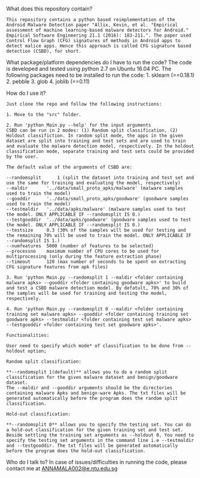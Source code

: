 What does this repository contain?
    
    This repository contains a python based reimplementation of the Android Malware Detection paper "Allix, Kevin, et al. "Empirical assessment of machine learning-based malware detectors for Android." Empirical Software Engineering 21.1 (2016): 183-211.". The paper used Control Flow Graph (CFG) signatures of methods in Android apps to detect malice apps. Hence this approach is called CFG signature based detection (CSBD), for short.

What package/platform dependencies do I have to run the code?
    The code is developed and tested using python 2.7 on Ubuntu 16.04 PC.
    The following packages need to be installed to run the code:
    1. sklearn (==0.18.1)
    2. pebble
    3. glob
    4. joblib (==0.11)

How do I use it?

    Just clone the repo and follow the following instructions:

    1. Move to the "src" folder.

    2. Run 'python Main.py --help' for the input arguments
    CSBD can be run in 2 modes: (1) Random split classification, (2) Holdout classifiction. In random split mode, the apps in the given dataset are split into training and test sets and are used to train and evaluate the malware detection model, respectively. In the holdout classification mode, separate training and test sets could be provided by the user. 

    The default value of the arguments of CSBD are:

    --randomsplit      1 (split the dataset into training and test set and use the same for training and evaluating the model, respectively)
    --maldir       '../data/small_proto_apks/malware' (malware samples used to train the model)
    --gooddir      '../data/small_proto_apks/goodware' (goodware samples used to train the model)
    --testmaldir   '../data/apks/malware' (malware samples used to test the model. ONLY APPLICABLE IF --randomsplit IS 0.)
    --testgooddir  '../data/apks/goodware' (goodware samples used to test the model. ONLY APPLICABLE IF --randomsplit IS 0.)
    --testsize     0.3 (30% of the samples will be used for testing and the remaining 70% will be used to train the model. ONLY APPLICABLE IF --randomsplit IS 1.)
    --numfeatures  5000 (number of features to be selected)
    --processno    maximum number of CPU cores to be used for multiprocessing (only during the feature extraction phase)
    --timeout      120 (max number of seconds to be spent on extracting CFG signature features from apk files) 
    
    3. Run 'python Main.py --randomsplit 1 --maldir <folder containing malware apks> --gooddir <folder containing goodware apks>' to build and test a CSBD malware detection model. By defatult, 70% and 30% of the samples will be used for training and testing the model, respectively. 

    4. Run 'python Main.py --randomsplit 0 --maldir <folder containing training set malware apks> --gooddir <folder containing training set goodware apks> --testmaldir <folder containing test set malware apks> --testgooddir <folder containing test set goodware apks>'.

    Functionalities:

    User need to specify which mode* of classification to be done from --holdout option;
   
    Random split classification:

    **--randomsplit 1(default)** allows you to do a random split classification for the given malware dataset and benign/goodware dataset. 
    The --maldir and --gooddir arguments should be the directories containing malware Apks and benign-ware Apks. The txt files will be 
    generated automatically before the program does the random split classification.

    Hold-out classification:

    **--randomsplit 0** allows you to specify the testing set. You can do a hold-out classification for the given training set and test set. 
    Beside settling the training set arguments as --holdout 0, You need to specify the testing set arguments in the command line i.e --testmaldir
    and --testgooddir. The txt files will be generated automatically before the program does the hold-out classification.
    
Who do I talk to?
    In case of issues/difficulties in running the code, please contact me at ANNAMALA002@e.ntu.edu.sg

